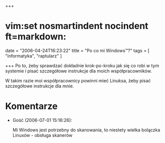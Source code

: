 +++
# vim:set nosmartindent nocindent ft=markdown:
date = "2006-04-24T16:23:22"
title = "Po co mi Windows™?"
tags = [ "informatyka", "raptularz" ]

+++
Po to, żeby sprawdzać dokładnie krok-po-kroku jak się co robi w tym systemie i
pisać szczegółowe instrukcje dla moich współpracowników.

W takim razie moi współpracownicy powinni mieć Linuksa, żeby pisać szczegółowe
instrukcje dla mnie.

<!--more-->

# Komentarze

* Gość (2006-07-01 15:16:26): <p>Mi Windows jest potrzebny do skanowania, to
  niestety wielka bolączka Linuxów - obsługa skanerów</p>
